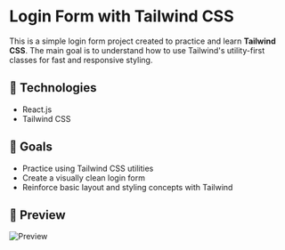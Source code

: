# Login Form with Tailwind CSS

This is a simple login form project created to practice and learn **Tailwind CSS**. The main goal is to understand how to use Tailwind's utility-first classes for fast and responsive styling.

## 🚀 Technologies

- React.js
- Tailwind CSS

## 🎯 Goals

- Practice using Tailwind CSS utilities  
- Create a visually clean login form  
- Reinforce basic layout and styling concepts with Tailwind

## 📸 Preview

![Preview](https://github.com/user-attachments/assets/ed849037-a826-4a95-9ae1-9f4efeba428f)
